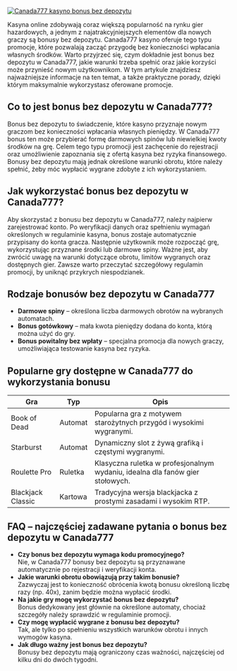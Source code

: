 [![Canada777 kasyno bonus bez depozytu](https://123-caf.pages.dev/gitsignup.png)](https://vrmoo.ru/Bt82HjjY)

<p>Kasyna online zdobywają coraz większą popularność na rynku gier hazardowych, a jednym z najatrakcyjniejszych elementów dla nowych graczy są bonusy bez depozytu. Canada777 kasyno oferuje tego typu promocje, które pozwalają zacząć przygodę bez konieczności wpłacania własnych środków. Warto przyjrzeć się, czym dokładnie jest bonus bez depozytu w Canada777, jakie warunki trzeba spełnić oraz jakie korzyści może przynieść nowym użytkownikom. W tym artykule znajdziesz najważniejsze informacje na ten temat, a także praktyczne porady, dzięki którym maksymalnie wykorzystasz oferowane promocje.</p>  <h2>Co to jest bonus bez depozytu w Canada777?</h2> <p>Bonus bez depozytu to świadczenie, które kasyno przyznaje nowym graczom bez konieczności wpłacania własnych pieniędzy. W Canada777 bonus ten może przybierać formę darmowych spinów lub niewielkiej kwoty środków na grę. Celem tego typu promocji jest zachęcenie do rejestracji oraz umożliwienie zapoznania się z ofertą kasyna bez ryzyka finansowego. Bonusy bez depozytu mają jednak określone warunki obrotu, które należy spełnić, żeby móc wypłacić wygrane zdobyte z ich wykorzystaniem.</p>  <h2>Jak wykorzystać bonus bez depozytu w Canada777?</h2> <p>Aby skorzystać z bonusu bez depozytu w Canada777, należy najpierw zarejestrować konto. Po weryfikacji danych oraz spełnieniu wymagań określonych w regulaminie kasyna, bonus zostaje automatycznie przypisany do konta gracza. Następnie użytkownik może rozpocząć grę, wykorzystując przyznane środki lub darmowe spiny. Ważne jest, aby zwrócić uwagę na warunki dotyczące obrotu, limitów wygranych oraz dostępnych gier. Zawsze warto przeczytać szczegółowy regulamin promocji, by uniknąć przykrych niespodzianek.</p>  <h2>Rodzaje bonusów bez depozytu w Canada777</h2> <ul>   <li><strong>Darmowe spiny</strong> – określona liczba darmowych obrotów na wybranych automatach.</li>   <li><strong>Bonus gotówkowy</strong> – mała kwota pieniędzy dodana do konta, którą można użyć do gry.</li>   <li><strong>Bonus powitalny bez wpłaty</strong> – specjalna promocja dla nowych graczy, umożliwiająca testowanie kasyna bez ryzyka.</li> </ul>  <h2>Popularne gry dostępne w Canada777 do wykorzystania bonusu</h2> <table>   <thead>     <tr>       <th>Gra</th>       <th>Typ</th>       <th>Opis</th>     </tr>   </thead>   <tbody>     <tr>       <td>Book of Dead</td>       <td>Automat</td>       <td>Popularna gra z motywem starożytnych przygód i wysokimi wygranymi.</td>     </tr>     <tr>       <td>Starburst</td>       <td>Automat</td>       <td>Dynamiczny slot z żywą grafiką i częstymi wygranymi.</td>     </tr>     <tr>       <td>Roulette Pro</td>       <td>Ruletka</td>       <td>Klasyczna ruletka w profesjonalnym wydaniu, idealna dla fanów gier stołowych.</td>     </tr>     <tr>       <td>Blackjack Classic</td>       <td>Kartowa</td>       <td>Tradycyjna wersja blackjacka z prostymi zasadami i wysokim RTP.</td>     </tr>   </tbody> </table>  <h2>FAQ – najczęściej zadawane pytania o bonus bez depozytu w Canada777</h2> <ul>   <li><strong>Czy bonus bez depozytu wymaga kodu promocyjnego?</strong><br>Nie, w Canada777 bonusy bez depozytu są przyznawane automatycznie po rejestracji i weryfikacji konta.</li>   <li><strong>Jakie warunki obrotu obowiązują przy takim bonusie?</strong><br>Zazwyczaj jest to konieczność obrócenia kwotą bonusu określoną liczbę razy (np. 40x), zanim będzie można wypłacić środki.</li>   <li><strong>Na jakie gry mogę wykorzystać bonus bez depozytu?</strong><br>Bonus dedykowany jest głównie na określone automaty, chociaż szczegóły należy sprawdzić w regulaminie promocji.</li>   <li><strong>Czy mogę wypłacić wygrane z bonusu bez depozytu?</strong><br>Tak, ale tylko po spełnieniu wszystkich warunków obrotu i innych wymogów kasyna.</li>   <li><strong>Jak długo ważny jest bonus bez depozytu?</strong><br>Bonusy bez depozytu mają ograniczony czas ważności, najczęściej od kilku dni do dwóch tygodni.</li> </ul>